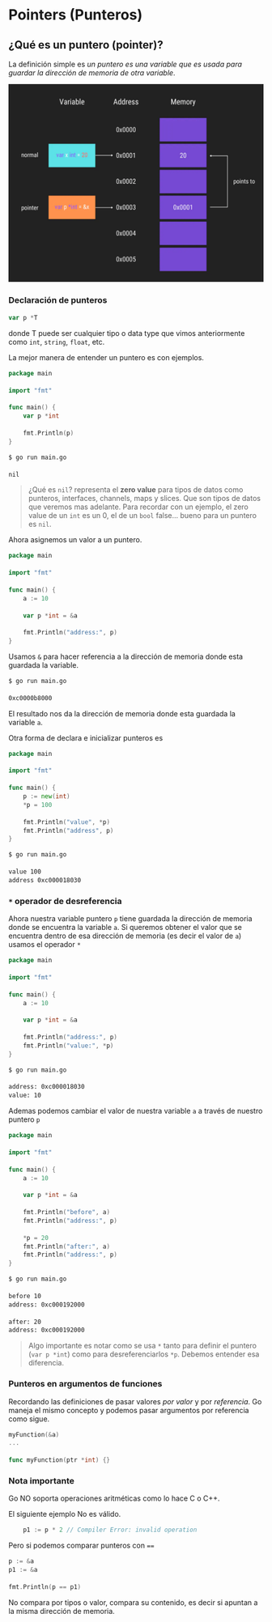 # Pointers (Punteros)

## ¿Qué es un puntero (pointer)?

La definición simple es *un puntero es una variable que es usada para guardar la dirección de memoria de otra variable*.

![pointer](/go-training-beginner/modulo-2/1-pointers/img/pointers.png)

### Declaración de punteros

```go
var p *T
```

donde T puede ser cualquier tipo o data type que vimos anteriormente como `int`, `string`, `float`, etc.

La mejor manera de entender un puntero es con ejemplos.

```go
package main

import "fmt"

func main() {
	var p *int

	fmt.Println(p)
}
```
```cmd
$ go run main.go

nil
```

>¿Qué es `nil`? representa el **zero value** para tipos de datos como punteros, interfaces, channels, maps y slices. Que son tipos de datos que veremos mas adelante.
Para recordar con un ejemplo, el zero value de un `int` es un 0, el de un `bool` false... bueno para un puntero es `nil`.

Ahora asignemos un valor a un puntero.

```go
package main

import "fmt"

func main() {
	a := 10

	var p *int = &a

	fmt.Println("address:", p)
}
```

Usamos `&` para hacer referencia a la dirección de memoria donde esta guardada la variable.

```cmd
$ go run main.go

0xc0000b8000
```

El resultado nos da la dirección de memoria donde esta guardada la variable `a`.

Otra forma de declara e inicializar punteros es 

```go
package main

import "fmt"

func main() {
	p := new(int)
	*p = 100

	fmt.Println("value", *p)
	fmt.Println("address", p)
}
```
```cmd
$ go run main.go

value 100
address 0xc000018030
```

### `*` operador de desreferencia

Ahora nuestra variable puntero `p` tiene guardada la dirección de memoria donde se encuentra la variable `a`.
Si queremos obtener el valor que se encuentra dentro de esa dirección de memoria (es decir el valor de `a`) usamos el operador `*`

```go
package main

import "fmt"

func main() {
	a := 10

	var p *int = &a

	fmt.Println("address:", p)
	fmt.Println("value:", *p)
}
```

```cmd
$ go run main.go

address: 0xc000018030
value: 10
```
 Ademas podemos cambiar el valor de nuestra variable `a` a través de nuestro puntero `p`

```go
package main

import "fmt"

func main() {
	a := 10

	var p *int = &a

	fmt.Println("before", a)
	fmt.Println("address:", p)

	*p = 20
	fmt.Println("after:", a)
    fmt.Println("address:", p)
}
```
```cmd
$ go run main.go

before 10
address: 0xc000192000

after: 20
address: 0xc000192000
```

>Algo importante es notar como se usa `*` tanto para definir el puntero (`var p *int`) como para desreferenciarlos `*p`. Debemos entender esa diferencia.

### Punteros en argumentos de funciones

Recordando las definiciones de pasar valores *por valor* y por *referencia*. Go maneja el mismo concepto y podemos pasar argumentos por referencia como sigue.

```go
myFunction(&a)
...

func myFunction(ptr *int) {}
```

### Nota importante

Go NO soporta operaciones aritméticas como lo hace C o C++.

El siguiente ejemplo No es válido.

```go
	p1 := p * 2 // Compiler Error: invalid operation
```

Pero si podemos comparar punteros con `==`

```go
p := &a
p1 := &a

fmt.Println(p == p1)
```

No compara por tipos o valor, compara su contenido, es decir si apuntan a la misma dirección de memoria.



